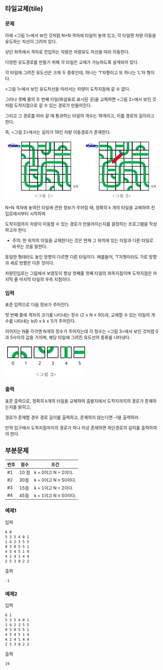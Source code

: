## 타일교체(tile)

### 문제


아래 <그림 1>에서 보인 것처럼 N×N 격자에 타일이 놓여 있고, 각 타일엔 차량 이동을 유도하는 차선이 그려져 있다.

상단 좌측에서 격자로 진입하는 차량은 차량유도 차선을 따라 이동한다.

다양한 유도경로를 만들기 위해 각 타일은 교체가 가능하도록 설계되어 있다.

각 타일에 그려진 유도선은 크게 두 종류인데, 하나는 ‘1’자형이고 또 하나는 ‘L’자 형이다.



<그림 1>에서 보인 유도차선을 따라서는 차량이 도착지점에 갈 수 없다.

그러나 셋째 줄의 두 번째 타일(화살표로 표시된 곳)을 교체하면 <그림 2>에서 보인 것처럼 도착지점으로 갈 수 있는 경로가 만들어진다.

그리고 그 경로를 따라 갈 때 통과하는 타일의 개수는 19개이고, 이를 경로의 길이라고 한다.

즉, <그림 2>에서는 길이가 19인 차량 이동경로가 존재한다.​

![그림01](fig_01.png)



 N×N ​격자에 놓여진 타일에 관한 정보가 주어질 때, 정확히  k 개의 타일을 교체하여 진입로에서부터 시작하여

도착지점까지 차량이 이동할 수 있는 경로가 만들어지는지를 결정하는 프로그램을 작성하고자 한다.​



* 주의: 한 위치의 타일을 교체한다는 것은 현재 그 위치에 있는 타일과 다른 타일로 바꾸는 것을 말한다.

동일한 형태라도 놓인 방향이 다르면 다른 타일이다. 예를들어, ‘1’자형이라도 가로 방향과 세로 방향은 다른 것이다.



차량진입로는 그림에서 보였듯이 항상 첫째줄 첫째 타일의 좌측지점이며 도착지점은 마지막 줄 마지막 타일의 우측 지점이다.​




### 입력
표준 입력으로 다음 정보가 주어진다.

첫 번째 줄에 격자의 크기를 나타내는 정수 (2 ≤ N ≤ 50)과, 교체할 수 있는 타일의 개수를 나타내는 k(0 ≤ k ≤ 1)가 주어진다.

이어지는 N줄 각각엔 N개의 정수가 주어지는데 각 정수는 <그림 3>에서 보인 것처럼 0과 5사이의 값을 가지며,  해당 타일에 그려진 유도선의 종류를 나타낸다.

![그림02](fig_02.png)


### 출력
표준 출력으로, 정확히 k개의 타일을 교체하여 출발지에서 도착지까지의 경로가 존재하는지를 밝히고,

경로가 존재할 경우 경로 길이를 출력하고, 존재하지 않는다면 –1을 출력하라.

만약 입구에서 도착지점까지의 경로가 하나 이상 존재하면 최단경로의 길이를 출력하여야 한다.




## 부분문제
|번호	|점수	|조건 |
|---|---|---|
|#1	|10 점	| k = 0이고 N = 2이다. |
|#2	|30점	| k = 0이고 N ≤ 50이다. |
|#3	|15점	| k = 1이고 N = 2이다. |
|#4	|45점	| k = 1이고 N ≤ 50이다. |


### 예제1
입력
```
6 0
5 3 5 4 0 1
1 4 2 3 5 5
0 3 0 5 5 1
4 5 4 5 1 4
4 2 4 1 4 4
2 5 3 0 2 2
```

출력
```
-1
```

### 예제2
입력
```
6 1
5 3 5 4 0 1
1 4 2 3 5 5
0 3 0 5 5 1
4 5 4 5 1 4
4 2 4 1 4 4
2 5 3 0 2 2
```
출력
```
19
```